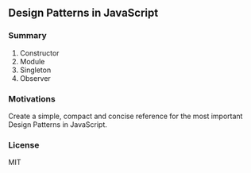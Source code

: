 ## Design Patterns in JavaScript


### Summary

01) Constructor
02) Module
03) Singleton
04) Observer

### Motivations

Create a simple, compact and concise reference for the most important Design Patterns in JavaScript.

### License

MIT
